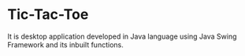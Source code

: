 # Tic-Tac-Toe
It is desktop application developed in Java language using Java Swing Framework and its inbuilt functions.
